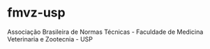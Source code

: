 # fmvz-usp
Associação Brasileira de Normas Técnicas - Faculdade de Medicina Veterinaria e Zootecnia - USP
<?xml version="1.0" encoding="utf-8"?>
<style xmlns="http://purl.org/net/xbiblio/csl" version="1.0" class="in-text" demote-non-dropping-particle="never" default-locale="pt-BR">
  <info>
    <title>Associacao Brasileira de Normas Tecnicas - Faculdade de Medicina Veterinaria e Zootecnia - USP (Portuguese - Brazil) - Alberto Kawai</title>
    <title-short>ABNT-FMVZ-USP</title-short>
    <id>http://csl.mendeley.com/styles/132518531/ABNT-FMVZ-USP-100</id>
    <link href="http://csl.mendeley.com/styles/132518531/ABNT-FMVZ-USP-100" rel="self"/>
    <link href="http://www.zotero.org/styles/associacao-brasileira-de-normas-tecnicas" rel="template"/>
    <author>
      <name>Alberto Massao Kawai</name>
      <email>alberto.kawai@gmail.com</email>
    </author>
    <contributor>
      <name>Alberto Kawai</name>
      <uri>http://www.mendeley.com/profiles/alberto-kawai/</uri>
    </contributor>
    <category citation-format="author-date"/>
    <category field="generic-base"/>
    <summary>The Brazilian Standard Style in accordance with ABNT-NBR 10520.2002 and ABNT-NBR 6023.2002</summary>
    <updated>2015-03-31T20:36:18+00:00</updated>
    <rights license="http://creativecommons.org/licenses/by-sa/3.0/">This work is licensed under a Creative Commons Attribution-ShareAlike 3.0 License</rights>
  </info>
  <locale xml:lang="pt-BR">
    <terms>
      <term name="month-01" form="short">jan.</term>
      <term name="month-02" form="short">fev.</term>
      <term name="month-03" form="short">mar.</term>
      <term name="month-04" form="short">abr.</term>
      <term name="month-05" form="short">maio</term>
      <term name="month-06" form="short">jun.</term>
      <term name="month-07" form="short">jul.</term>
      <term name="month-08" form="short">ago.</term>
      <term name="month-09" form="short">set.</term>
      <term name="month-10" form="short">out.</term>
      <term name="month-11" form="short">nov.</term>
      <term name="month-12" form="short">dez.</term>
      <term name="editor" form="short">
        <single>ed</single>
        <multiple>eds</multiple>
      </term>
      <term name="container-author" form="short">
        <single>ed</single>
        <multiple>eds</multiple>
      </term>
      <term name="collection-editor" form="short">
        <single>ed</single>
        <multiple>eds</multiple>
      </term>
    </terms>
  </locale>
  <macro name="container-contributors">
    <choose>
      <if type="chapter">
        <names variable="container-author" delimiter=", ">
          <name name-as-sort-order="all" sort-separator=", " initialize-with=". " delimiter="; " delimiter-precedes-last="always">
            <name-part name="family" text-case="uppercase"/>
            <name-part name="given" text-case="uppercase"/>
          </name>
          <label form="short" plural="never" text-case="capitalize-first" font-style="normal" prefix=" (" suffix=".)."/>
          <substitute>
            <names variable="editor"/>
            <names variable="collection-editor"/>
          </substitute>
        </names>
      </if>
    </choose>
  </macro>
  <macro name="secondary-contributors">
    <choose>
      <if type="chapter" match="none">
        <names variable="editor" delimiter="; " prefix=" (" suffix=")">
          <name initialize-with=". " delimiter=", "/>
          <label form="short" prefix=", " text-case="capitalize-first" suffix="."/>
        </names>
      </if>
    </choose>
  </macro>
  <macro name="translator">
    <text value="Traducao "/>
    <names variable="translator" delimiter="; ">
      <name delimiter="; " sort-separator=" " delimiter-precedes-last="always">
        <name-part name="given" text-case="capitalize-first"/>
        <name-part name="family" text-case="capitalize-first"/>
      </name>
    </names>
  </macro>
  <macro name="author">
    <names variable="author" font-variant="normal">
      <name font-style="normal" font-variant="normal" delimiter="; " delimiter-precedes-last="always" initialize-with=". " name-as-sort-order="all">
        <name-part name="family" text-case="uppercase"/>
        <name-part name="given"/>
      </name>
      <label form="short" plural="never" text-case="lowercase" font-style="normal" prefix=" (" suffix=".)"/>
      <substitute>
        <names variable="editor"/>
        <names variable="translator"/>
        <text macro="title" text-case="uppercase"/>
      </substitute>
    </names>
  </macro>
  <macro name="author-short">
    <names variable="author">
      <name form="short" name-as-sort-order="all" sort-separator=", " initialize-with=". " delimiter="; " delimiter-precedes-last="never">
        <name-part name="family" text-case="uppercase"/>
        <name-part name="given" text-case="uppercase"/>
      </name>
      <substitute>
        <names variable="editor"/>
        <names variable="translator"/>
        <choose>
          <if type="book">
            <text variable="title" form="short"/>
          </if>
          <else>
            <text variable="title" form="short" quotes="true"/>
          </else>
        </choose>
      </substitute>
    </names>
  </macro>
  <macro name="access">
    <text variable="URL" prefix="DisponÃ­vel em: &lt;" suffix="&gt;."/>
    <date variable="accessed" prefix=". Acesso em: " suffix=".">
      <date-part name="day" suffix=" "/>
      <date-part name="month" form="short" suffix=". " text-case="lowercase"/>
      <date-part name="year"/>
    </date>
  </macro>
  <macro name="title">
    <choose>
      <if type="chapter bill" match="any">
        <text variable="title"/>
      </if>
      <else-if type="book thesis" match="any">
        <text variable="title" text-case="sentence" font-weight="bold"/>
      </else-if>
      <else-if type="article-journal" match="any">
        <text variable="title" text-case="title" font-weight="normal"/>
      </else-if>
      <else-if type="article-newspaper article-magazine" match="any">
        <text variable="title" text-case="capitalize-first"/>
      </else-if>
      <else-if type="paper-conference" match="any">
        <text variable="title" suffix=". "/>
      </else-if>
      <else>
        <text variable="title" font-weight="bold"/>
      </else>
    </choose>
  </macro>
  <macro name="container-title">
    <choose>
      <if type="paper-conference" match="any">
        <text variable="container-title" prefix=" " suffix=", "/>
      </if>
      <else>
        <text variable="container-title" font-weight="bold"/>
      </else>
    </choose>
  </macro>
  <macro name="publisher">
    <choose>
      <if match="any" variable="publisher">
        <choose>
          <if variable="publisher-place">
            <text variable="publisher-place" suffix=": "/>
          </if>
          <else-if type="entry-encyclopedia"/>
          <else>
            <text value="[s.l.] "/>
          </else>
        </choose>
        <choose>
          <if variable="publisher">
            <text variable="publisher" suffix=", "/>
            <text macro="issued"/>
          </if>
          <else>
            <text value="[s.n.]"/>
          </else>
        </choose>
      </if>
      <else>
        <text value="[s.l: s.n.]"/>
      </else>
    </choose>
  </macro>
  <macro name="event">
    <choose>
      <if variable="event">
        <choose>
          <if variable="genre" match="none">
            <text term="in" text-case="capitalize-first" suffix=": "/>
            <text variable="event" text-case="uppercase"/>
          </if>
          <else>
            <group delimiter=" ">
              <text variable="genre" text-case="capitalize-first"/>
              <text term="presented at"/>
              <text variable="event"/>
            </group>
          </else>
        </choose>
      </if>
    </choose>
  </macro>
  <macro name="issued">
    <choose>
      <if variable="issued" match="any">
        <group>
          <choose>
            <if type="book chapter" match="none">
              <date variable="issued">
                <date-part name="day" suffix=" "/>
                <date-part name="month" form="short" suffix=" "/>
              </date>
            </if>
          </choose>
          <date variable="issued" suffix=". ">
            <date-part name="year"/>
          </date>
        </group>
      </if>
      <else>
        <text value="[s.d.]"/>
      </else>
    </choose>
  </macro>
  <macro name="issued-year">
    <choose>
      <if variable="issued" match="all">
        <date date-parts="year" form="numeric" variable="issued" prefix=" " suffix=". ">
          <date-part name="year"/>
        </date>
      </if>
      <else>
        <text value="[s.d.]"/>
      </else>
    </choose>
  </macro>
  <macro name="edition">
    <choose>
      <if type="book chapter" match="any">
        <choose>
          <if is-numeric="edition">
            <group delimiter=" ">
              <number variable="edition" form="numeric" suffix="."/>
              <text term="edition" form="short" suffix="."/>
            </group>
          </if>
          <else>
            <text variable="edition" suffix=" ed."/>
          </else>
        </choose>
      </if>
      <else-if type="paper-conference" match="any"/>
    </choose>
  </macro>
  <macro name="locators">
    <choose>
      <if type="bill">
        <group prefix=". " delimiter=", ">
          <date variable="issued">
            <date-part name="day"/>
            <date-part prefix=" " name="month" form="short"/>
            <date-part prefix=" " name="year"/>
          </date>
          <text variable="section" prefix="Sec. "/>
          <text variable="page" prefix="p. " suffix="."/>
        </group>
      </if>
      <else-if match="any" type="article-journal article-magazine article-newspaper">
        <group delimiter=", ">
          <group delimiter=", ">
            <text variable="volume" prefix="v. "/>
            <text variable="issue" prefix="n. "/>
          </group>
          <text variable="page" prefix="p. "/>
        </group>
      </else-if>
      <else-if match="any" type="book">
        <group delimiter=", ">
          <group>
            <text variable="volume" prefix="v. "/>
            <text variable="page" suffix=" p."/>
          </group>
        </group>
      </else-if>
      <else-if type="chapter" match="any">
        <group>
          <group>
            <text variable="volume"/>
            <text variable="page" prefix="p. "/>
          </group>
        </group>
      </else-if>
      <else-if type="thesis" match="any">
        <group>
          <group>
            <text variable="volume"/>
            <text variable="page" suffix=" f."/>
          </group>
        </group>
      </else-if>
      <else-if type="paper-conference" match="any"/>
    </choose>
  </macro>
  <macro name="collection-title">
    <text variable="collection-title"/>
    <text variable="collection-number" prefix=" "/>
  </macro>
  <macro name="genre">
    <text variable="issue"/>
  </macro>
  <macro name="citation-locator">
    <group>
      <label variable="locator" form="short"/>
      <text variable="locator" prefix=" "/>
    </group>
  </macro>
  <macro name="place">
    <choose>
      <if match="any" variable="publisher-place">
        <text variable="publisher-place"/>
      </if>
    </choose>
  </macro>
  <macro name="archive">
    <group>
      <text variable="archive" prefix=" "/>
    </group>
  </macro>
  <citation et-al-min="4" et-al-use-first="1" collapse="year" disambiguate-add-year-suffix="true">
    <sort>
      <key macro="issued-year"/>
      <key macro="author"/>
    </sort>
    <layout prefix="(" suffix=")" delimiter="; ">
      <group>
        <text suffix=", " macro="author-short"/>
        <date date-parts="year" form="text" variable="issued"/>
        <text prefix=", " macro="citation-locator"/>
      </group>
    </layout>
  </citation>
  <bibliography et-al-min="0" et-al-use-first="1">
    <sort>
      <key macro="author"/>
      <key variable="issued"/>
    </sort>
    <layout>
      <choose>
        <if type="bill">
          <group>
            <text macro="author" text-case="uppercase" font-variant="normal" suffix=". "/>
            <text variable="number" suffix=". "/>
            <text macro="title" suffix=". "/>
            <text variable="references" font-weight="bold"/>
            <text variable="note"/>
            <text macro="locators" suffix=". "/>
          </group>
        </if>
        <else-if type="map">
          <group>
            <text macro="author" suffix=". "/>
            <text macro="title" suffix=", "/>
            <text macro="issued"/>
            <text variable="note" suffix=". "/>
          </group>
        </else-if>
        <else-if type="book">
          <group>
            <text macro="author" suffix=". "/>
            <text macro="title" suffix=". "/>
            <text macro="translator" suffix=". "/>
            <text macro="edition" suffix=". "/>
            <text macro="publisher"/>
            <text macro="locators"/>
          </group>
        </else-if>
        <else-if type="chapter">
          <group>
            <text macro="author" suffix=". "/>
            <text macro="title" suffix=". "/>
            <text macro="secondary-contributors" suffix=". "/>
            <text term="in" text-case="capitalize-first" suffix=": "/>
            <text macro="container-contributors" suffix=". "/>
            <text macro="container-title" suffix=". "/>
            <text variable="collection-title" suffix=". "/>
            <text macro="translator" suffix=". "/>
            <text macro="edition" suffix=". "/>
            <text macro="publisher"/>
            <text macro="locators" suffix=". "/>
          </group>
        </else-if>
        <else-if type="article-newspaper article-magazine article-journal" match="any">
          <group>
            <text macro="author" suffix=". "/>
            <text macro="title" suffix=". "/>
            <text macro="container-title" suffix=", "/>
            <text variable="collection-title" suffix=". "/>
            <text macro="edition" suffix=", "/>
            <text macro="locators" suffix=", "/>
            <text macro="issued"/>
            <text macro="access"/>
          </group>
        </else-if>
        <else-if type="thesis">
          <group>
            <text macro="author" suffix=". "/>
            <text macro="title" suffix=". "/>
            <text macro="issued-year"/>
            <text macro="locators"/>
            <text variable="publisher" prefix=" " suffix=","/>
            <text variable="publisher-place" prefix=" " suffix=","/>
            <text macro="issued-year"/>
            <text macro="access"/>
          </group>
        </else-if>
        <else-if type="manuscript">
          <group>
            <text macro="author" suffix=". "/>
            <text macro="title" suffix=". "/>
            <text macro="edition" suffix=". "/>
            <text macro="place" suffix=", "/>
            <text macro="issued" suffix=". "/>
            <text macro="access" suffix=". "/>
            <text macro="archive" suffix=". "/>
          </group>
        </else-if>
        <else-if type="webpage">
          <group>
            <text macro="author" suffix=". "/>
            <text macro="title" suffix=". "/>
            <text macro="genre" suffix=". "/>
            <text macro="access" suffix=". "/>
          </group>
        </else-if>
        <else-if type="report">
          <group>
            <text macro="author" suffix=". "/>
            <text macro="title"/>
            <text macro="container-contributors"/>
            <text macro="secondary-contributors"/>
            <text macro="container-title"/>
            <text variable="collection-title" prefix=": "/>
            <text macro="locators"/>
            <text macro="event"/>
            <text macro="publisher" prefix=". " suffix=". "/>
            <text macro="access" suffix="."/>
          </group>
        </else-if>
        <else-if type="entry-dictionary">
          <group>
            <text macro="author" suffix=". "/>
            <text macro="title"/>
            <text macro="container-contributors"/>
            <text macro="secondary-contributors"/>
            <text macro="container-title"/>
            <text variable="collection-title" prefix=": " suffix=". "/>
            <text macro="locators"/>
            <text macro="event"/>
            <text macro="publisher" prefix=". " suffix=". "/>
            <text macro="collection-title" prefix="(Texto para discussao, n. " suffix=")."/>
            <text macro="access"/>
          </group>
        </else-if>
        <else-if type="entry-encyclopedia">
          <group>
            <text macro="author" suffix=". "/>
            <text macro="title"/>
            <text variable="publisher-place" prefix=". " suffix=": "/>
            <text variable="publisher" suffix=", "/>
            <text macro="issued" prefix=", " suffix=". (Nota t?cnica)."/>
          </group>
        </else-if>
        <else-if type="paper-conference">
          <text macro="author" text-case="capitalize-all" suffix=". "/>
          <text macro="title"/>
          <text macro="container-contributors"/>
          <text macro="secondary-contributors"/>
          <text term="in" text-case="capitalize-first" prefix=" " suffix=": "/>
          <text macro="container-title"/>
          <text variable="edition" suffix="., "/>
          <text variable="issue" suffix=", "/>
          <text variable="publisher-place" suffix=". "/>
          <text value="Anais" font-weight="bold"/>
          <text value="..."/>
          <group delimiter=". " prefix=". " suffix=". ">
            <text macro="event"/>
          </group>
          <text variable="publisher-place" prefix=" " suffix=": "/>
          <text variable="publisher" suffix=", "/>
          <text macro="issued"/>
          <text macro="access"/>
          <text macro="locators"/>
        </else-if>
        <else-if type="legislation" match="any"/>
        <else-if type="legal_case" match="any"/>
        <else-if type="patent" match="any"/>
        <else>
          <text macro="author" suffix=". "/>
          <text macro="title"/>
          <text macro="container-contributors"/>
          <text macro="secondary-contributors"/>
          <text macro="container-title"/>
          <text variable="collection-title" prefix=": " suffix="."/>
          <text macro="locators"/>
          <group delimiter=". " prefix=". " suffix=". ">
            <text macro="event"/>
          </group>
          <text variable="publisher-place"/>
          <text variable="publisher" suffix=", "/>
          <text macro="issued" prefix=", " suffix=". "/>
          <text macro="access"/>
        </else>
      </choose>
    </layout>
  </bibliography>
</style>
